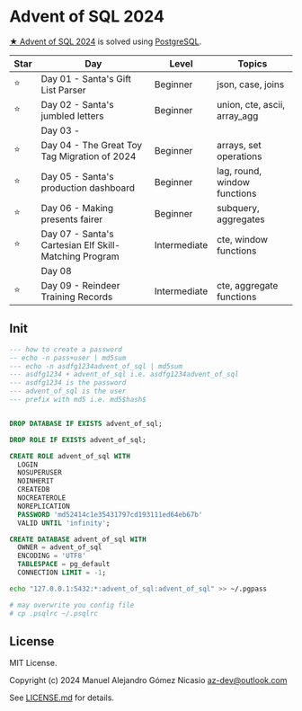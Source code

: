# Advent of SQL 2024

[★ Advent of SQL 2024](https://adventofsql.com/) is solved using [PostgreSQL](https://www.postgresql.org/).

| Star |                          Day                          |    Level     |            Topics            |
|------|-------------------------------------------------------|--------------|------------------------------|
| ⭐    | Day 01 - Santa's Gift List Parser                     | Beginner     | json, case, joins            |
| ⭐    | Day 02 - Santa's jumbled letters                      | Beginner     | union, cte, ascii, array_agg |
|      | Day 03 -                                              |              |                              |
| ⭐    | Day 04 - The Great Toy Tag Migration of 2024          | Beginner     | arrays, set operations       |
| ⭐    | Day 05 - Santa's production dashboard                 | Beginner     | lag, round, window functions |
| ⭐    | Day 06 - Making presents fairer                       | Beginner     | subquery, aggregates         |
| ⭐    | Day 07 - Santa's Cartesian Elf Skill-Matching Program | Intermediate | cte, window functions        |
|      | Day 08                                                |              |                              |
| ⭐    | Day 09 - Reindeer Training Records                    | Intermediate | cte, aggregate functions     |


## Init

```sql
--- how to create a password
-- echo -n pass+user | md5sum
--- echo -n asdfg1234advent_of_sql | md5sum
--- asdfg1234 + advent_of_sql i.e. asdfg1234advent_of_sql
--- asdfg1234 is the password
--- advent_of_sql is the user
--- prefix with md5 i.e. md5$hash$


DROP DATABASE IF EXISTS advent_of_sql;

DROP ROLE IF EXISTS advent_of_sql;

CREATE ROLE advent_of_sql WITH
  LOGIN
  NOSUPERUSER
  NOINHERIT
  CREATEDB
  NOCREATEROLE
  NOREPLICATION
  PASSWORD 'md52414c1e35431797cd193111ed64eb67b'
  VALID UNTIL 'infinity';

CREATE DATABASE advent_of_sql WITH
  OWNER = advent_of_sql
  ENCODING = 'UTF8'  
  TABLESPACE = pg_default
  CONNECTION LIMIT = -1;
```

```sh
echo "127.0.0.1:5432:*:advent_of_sql:advent_of_sql" >> ~/.pgpass

# may overwrite you config file
# cp .psqlrc ~/.psqlrc
```

## License

MIT License.

Copyright (c) 2024 Manuel Alejandro Gómez Nicasio <az-dev@outlook.com>

See [LICENSE.md](LICENSE.md) for details.
